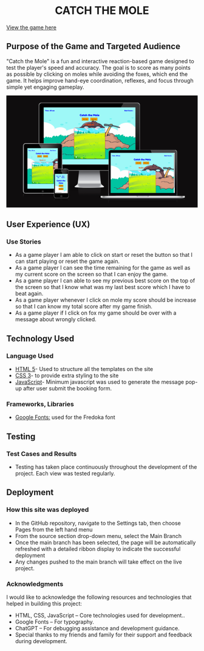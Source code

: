 <h1 align="center">CATCH THE MOLE </h1>

[View the game here](https://jyotihambir-bc.github.io/mole-game/)

## Purpose of the Game and Targeted Audience
"Catch the Mole" is a fun and interactive reaction-based game designed to test the player's speed and accuracy. The goal is to score as many points as possible by clicking on moles while avoiding the foxes, which end the game. It helps improve hand-eye coordination, reflexes, and focus through simple yet engaging gameplay.

![Mockup](documents/mock-up.png)

## User Experience (UX)
### Use Stories
* As a game player I am able to click on start or reset the button so that I can start playing or reset the game again.
* As a game player I can see the time remaining for the game as well as my current score on the screen so that I can enjoy the game.
* As a game player I can able to see my previous best score on the top of the screen so that I know what was my last best score which I have to beat again.
* As a game player whenever I click on mole my score should be increase so that I can know my total score after my game finish.
* As a game player if I click on fox my game should be over with a message about wrongly clicked.
 
  
## Technology Used

### Language Used
* [HTML 5](https://en.wikipedia.org/wiki/HTML/)- Used to structure all the templates on the site
* [CSS 3](https://en.wikipedia.org/wiki/CSS)- to provide extra styling to the site
* [JavaScript](https://www.javascript.com/)- Minimum javascript was used to generate the message pop-up after user submit the booking form.

### Frameworks, Libraries
* [Google Fonts:](https://fonts.google.com/) used for the Fredoka font

## Testing

### Test Cases and Results
  - Testing has taken place continuously throughout the development of the project. Each view was tested regularly.

## Deployment

### How this site was deployed

  - In the GitHub repository, navigate to the Settings tab, then choose Pages from the left hand menu 
  - From the source section drop-down menu, select the Main Branch
  - Once the main branch has been selected, the page will be automatically refreshed with a detailed  ribbon display to indicate the successful deployment
  - Any changes pushed to the main branch will take effect on the live project.



### Acknowledgments
I would like to acknowledge the following resources and technologies that helped in building this project:

- HTML, CSS, JavaScript – Core technologies used for development..
- Google Fonts – For typography.
- ChatGPT – For debugging assistance and development guidance.
- Special thanks to my friends and family for their support and feedback during development.
 

  